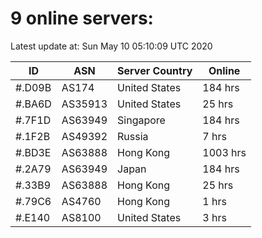 # 9 online servers:

Latest update at: Sun May 10 05:10:09 UTC 2020

| ID | ASN | Server Country | Online |
| -- | --- | -------------- | ------ |
| #.D09B | AS174 | United States | 184 hrs |
| #.BA6D | AS35913 | United States | 25 hrs |
| #.7F1D | AS63949 | Singapore | 184 hrs |
| #.1F2B | AS49392 | Russia | 7 hrs |
| #.BD3E | AS63888 | Hong Kong | 1003 hrs |
| #.2A79 | AS63949 | Japan | 184 hrs |
| #.33B9 | AS63888 | Hong Kong | 25 hrs |
| #.79C6 | AS4760 | Hong Kong | 1 hrs |
| #.E140 | AS8100 | United States | 3 hrs |

